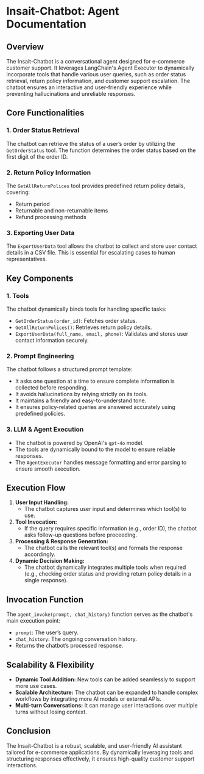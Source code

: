 # Insait-Chatbot: Agent Documentation

## Overview
The Insait-Chatbot is a conversational agent designed for e-commerce customer support. It leverages LangChain's Agent Executor to dynamically incorporate tools that handle various user queries, such as order status retrieval, return policy information, and customer support escalation. The chatbot ensures an interactive and user-friendly experience while preventing hallucinations and unreliable responses.

## Core Functionalities
### 1. **Order Status Retrieval**
The chatbot can retrieve the status of a user’s order by utilizing the `GetOrderStatus` tool. The function determines the order status based on the first digit of the order ID.

### 2. **Return Policy Information**
The `GetAllReturnPolices` tool provides predefined return policy details, covering:
- Return period
- Returnable and non-returnable items
- Refund processing methods

### 3. **Exporting User Data**
The `ExportUserData` tool allows the chatbot to collect and store user contact details in a CSV file. This is essential for escalating cases to human representatives.

## Key Components
### 1. **Tools**
The chatbot dynamically binds tools for handling specific tasks:
- `GetOrderStatus(order_id)`: Fetches order status.
- `GetAllReturnPolices()`: Retrieves return policy details.
- `ExportUserData(full_name, email, phone)`: Validates and stores user contact information securely.

### 2. **Prompt Engineering**
The chatbot follows a structured prompt template:
- It asks one question at a time to ensure complete information is collected before responding.
- It avoids hallucinations by relying strictly on its tools.
- It maintains a friendly and easy-to-understand tone.
- It ensures policy-related queries are answered accurately using predefined policies.

### 3. **LLM & Agent Execution**
- The chatbot is powered by OpenAI's `gpt-4o` model.
- The tools are dynamically bound to the model to ensure reliable responses.
- The `AgentExecutor` handles message formatting and error parsing to ensure smooth execution.

## Execution Flow
1. **User Input Handling:**
   - The chatbot captures user input and determines which tool(s) to use.
2. **Tool Invocation:**
   - If the query requires specific information (e.g., order ID), the chatbot asks follow-up questions before proceeding.
3. **Processing & Response Generation:**
   - The chatbot calls the relevant tool(s) and formats the response accordingly.
4. **Dynamic Decision Making:**
   - The chatbot dynamically integrates multiple tools when required (e.g., checking order status and providing return policy details in a single response).

## Invocation Function
The `agent_invoke(prompt, chat_history)` function serves as the chatbot's main execution point:
- `prompt`: The user’s query.
- `chat_history`: The ongoing conversation history.
- Returns the chatbot’s processed response.

## Scalability & Flexibility
- **Dynamic Tool Addition:** New tools can be added seamlessly to support more use cases.
- **Scalable Architecture:** The chatbot can be expanded to handle complex workflows by integrating more AI models or external APIs.
- **Multi-turn Conversations:** It can manage user interactions over multiple turns without losing context.

## Conclusion
The Insait-Chatbot is a robust, scalable, and user-friendly AI assistant tailored for e-commerce applications. By dynamically leveraging tools and structuring responses effectively, it ensures high-quality customer support interactions.

